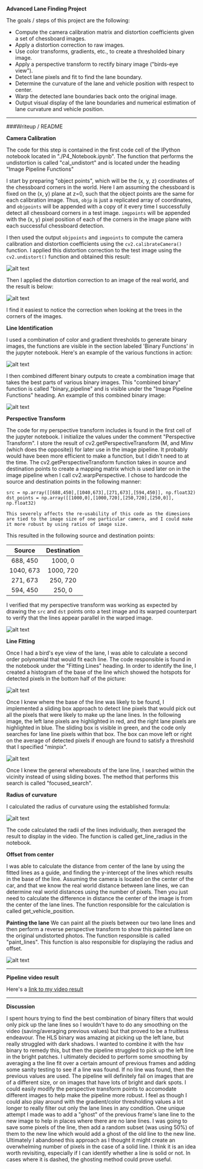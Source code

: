 **Advanced Lane Finding Project**

The goals / steps of this project are the following:

* Compute the camera calibration matrix and distortion coefficients given a set of chessboard images.
* Apply a distortion correction to raw images.
* Use color transforms, gradients, etc., to create a thresholded binary image.
* Apply a perspective transform to rectify binary image ("birds-eye view").
* Detect lane pixels and fit to find the lane boundary.
* Determine the curvature of the lane and vehicle position with respect to center.
* Warp the detected lane boundaries back onto the original image.
* Output visual display of the lane boundaries and numerical estimation of lane curvature and vehicle position.

[//]: # (Image References)

[image1]: ./output_images/undistortion_example.jpeg "Undistorted"
[image2]: ./output_images/undistortion_example.jpeg "Undistorted"
[image3]: ./output_images/binary_combo.JPG "Binary Example"
[image4]: ./output_images/warp_example.jpg "Warp Example"
[image5]: ./output_images/lane_lines.jpg "Fit Visual"
[image6]: ./output_images/textSample.jpg "Output"
[image7]: ./output_images/Undistorted_real.JPG "Undistorted Real"
[image8]: ./output_images/binary_filters.JPG "Binary Filters"
[image9]: ./output_images/histogram.jpg "Histogram"
[image10]: ./output_images/radius_formula.jpg "Radius Formula"
[video1]: ./project_video.mp4 "Video"
  

---
###Writeup / README

**Camera Calibration**

The code for this step is contained in the first code cell of the IPython notebook located in "./P4_Notebook.ipynb". The function that performs the undistortion is called "cal_undistort" and is located under the heading "Image Pipeline Functions" 

I start by preparing "object points", which will be the (x, y, z) coordinates of the chessboard corners in the world. Here I am assuming the chessboard is fixed on the (x, y) plane at z=0, such that the object points are the same for each calibration image.  Thus, `objp` is just a replicated array of coordinates, and `objpoints` will be appended with a copy of it every time I successfully detect all chessboard corners in a test image.  `imgpoints` will be appended with the (x, y) pixel position of each of the corners in the image plane with each successful chessboard detection.  

I then used the output `objpoints` and `imgpoints` to compute the camera calibration and distortion coefficients using the `cv2.calibrateCamera()` function.  I applied this distortion correction to the test image using the `cv2.undistort()` function and obtained this result: 

![alt text][image1]

Then I applied the distortion correction to an image of the real world, and the result is below:

![alt text][image7]

I find it easiest to notice the correction when looking at the trees in the corners of the images.

**Line Identification**

I used a combination of color and gradient thresholds to generate binary images, the functions are visible in the section labeled 'Binary Functions' in the jupyter notebook.  Here's an example of the various functions in action:

![alt text][image8]

I then combined different binary outputs to create a combination image that takes the best parts of various binary images. This "combined binary" function is called "binary_pipeline" and is visible under the "Image Pipeline Functions" heading.
An example of this combined binary image:

![alt text][image3]

**Perspective Transform**

The code for my perspective transform includes is found in the first cell of the jupyter notebook. I initialize the values under the comment "Perspective Transform". I store the result of cv2.getPerspectiveTransform (M, and Minv (which does the opposite)) for later use in the image pipeline. It probably would have been more efficient to make a function, but I didn't need to at the time. The cv2.getPerspectiveTransform function takes in source and destination points to create a mapping matrix which is used later on in the image pipeline when I call cv2.warpPerspective. I chose to hardcode the source and destination points in the following manner:

```
src = np.array([[688,450],[1040,673],[271,673],[594,450]], np.float32)
dst_points = np.array([[1000,0],[1000,720],[250,720],[250,0]], np.float32)

This severely affects the re-usability of this code as the dimesions are tied to the image size of one particular camera, and I could make it more robust by using ratios of image size.

```
This resulted in the following source and destination points:

| Source        | Destination   | 
|:-------------:|:-------------:| 
| 688, 450      | 1000, 0        | 
| 1040, 673      | 1000, 720      |
| 271, 673     | 250, 720      |
| 594, 450      | 250, 0        |

I verified that my perspective transform was working as expected by drawing the `src` and `dst` points onto a test image and its warped counterpart to verify that the lines appear parallel in the warped image.

![alt text][image4]

**Line Fitting**

Once I had a bird's eye view of the lane, I was able to calculate a second order polynomial that would fit each line. The code responsible is found in the notebook under the "Fitting Lines" heading.
In order to identify the line, I created a histogram of the base of the line which showed the hotspots for detected pixels in the bottom half of the picture:

![alt text][image9]

Once I knew where the base of the line was likely to be found, I implemented a sliding box approach to detect line pixels that would pick out all the pixels that were likely to make up the lane lines. In the 
following image, the left lane pixels are highlighted in red, and the right lane pixels are highlighted in blue. The sliding box is visible in green, and the code only searches for lane line pixels within that box.
The box can move left or right on the average of detected pixels if enough are found to satisfy a threshold that I specified "minpix".

![alt text][image5]

Once I knew the general whereabouts of the lane line, I searched within the vicinity instead of using sliding boxes. The method that performs this search is called "focused_search".

**Radius of curvature**

I calculated the radius of curvature using the established formula:

![alt text][image10]

The code calculated the radii of the lines individually, then averaged the result to display in the video. The function is called get_line_radius in the notebook.

**Offset from center**

I was able to calculate the distance from center of the lane by using the fitted lines as a guide, and finding the y-intercept of the lines which results in the base of the line. Assuming the camera is located
on the center of the car, and that we know the real world distance between lane lines, we can determine real world distances using the number of pixels. Then you just need to calculate the difference in distance the center of the image is from the center of the lane lines.
The function responsible for the calculation is called get_vehicle_position.

**Painting the lane**
We can paint all the pixels between our two lane lines and then perform a reverse perspective transform to show this painted lane on the original undistorted photos. The function responsible is called "paint_lines".
This function is also responsible for displaying the radius and offset.

![alt text][image6]

---

**Pipeline video result**

Here's a [link to my video result](https://www.youtube.com/watch?v=wdI46GCf6Ts&feature=youtu.be)

---

**Discussion**

I spent hours trying to find the best combination of binary filters that would only pick up the lane lines so I wouldn't have to do any smoothing on the video (saving/averaging previous values) but that proved to be a fruitless
endeavour. The HLS binary was amazing at picking up the left lane, but really struggled with dark shadows. I wanted to combine it with the hsv binary to remedy this, but then the pipeline struggled to pick up the left line in the bright patches.
I ultimately decided to perform some smoothing by averaging a the line fit over a certain amount of previous frames and adding some sanity testing to see if a line was found. If no line was found, then the previous values are used.
The pipeline will definitely fail on images that are of a different size, or on images that have lots of bright and dark spots. I could easily modify the perspective transform points to accomodate different images to help make the pipeline more robust.
I feel as though I could also play around with the gradient/color thresholding values a lot longer to really filter out only the lane lines in any condition. 
One unique attempt I made was to add a "ghost" of the previous frame's lane line to the new image to help in places where there are no lane lines. I was going to save some pixels of the line, then add a random subset (was using 50%) of them to the new line
which would add a ghost of the old line to the new line. Ultimately I abandoned this approach as I thought it might create an overwhelming number of pixels in the case of a solid line. I think it is an idea worth revisiting, especially if I can identify whether a line is solid or not.
In cases where it is dashed, the ghosting method could prove useful.


